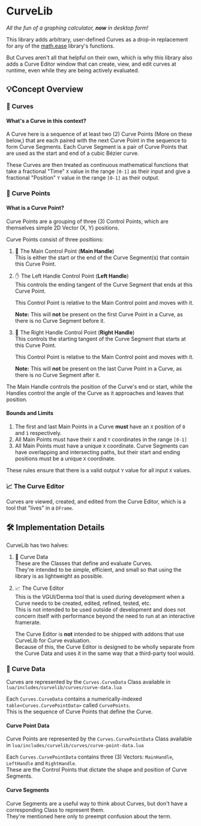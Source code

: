 # CurveLib

*All the fun of a graphing calculator, **now** in desktop form!*

This library adds arbitrary, user-defined Curves as a drop-in replacement for any of the [math.ease](https://wiki.facepunch.com/gmod/math.ease) library's functions.

But Curves aren't all that helpful on their own, which is why this library also adds a Curve Editor window that can create, view, and edit curves at runtime, even while they are being actively evaluated.

## 💡Concept Overview

### 🧣 Curves

#### What's a Curve in this context?

A Curve here is a sequence of at least two (2) Curve Points (More on these below,) that are each paired with the next Curve Point in the sequence to form Curve Segments.  Each Curve Segment is a pair of Curve Points that are used as the start and end of a cubic Bézier curve.

These Curves are then treated as continuous mathematical functions that take a fractional "Time" `X` value in the range `[0-1]` as their input and give a fractional "Position" `Y` value in the range `[0-1]` as their output.

### 📌 Curve Points

#### What is a Curve Point?

Curve Points are a grouping of three (3) Control Points, which are themselves simple 2D Vector (X, Y) positions.

Curve Points consist of three positions:

1. 📍 The Main Control Point  (**Main Handle**)  
    This is either the start or the end of the Curve Segment(s) that contain this Curve Point.
2. ✋ The Left Handle Control Point (**Left Handle**)  
    This controls the ending tangent of the Curve Segment that ends at this Curve Point.  

    This Control Point is relative to the Main Control point and moves with it.

    **Note:** This will **not** be present on the first Curve Point in a Curve, as there is no Curve Segment before it.
3. 🤚 The Right Handle Control Point (**Right Handle**)  
    This controls the starting tangent of the Curve Segment that starts at this Curve Point.  

    This Control Point is relative to the Main Control point and moves with it.

    **Note:** This will **not** be present on the last Curve Point in a Curve, as there is no Curve Segment after it.

The Main Handle controls the position of the Curve's end or start, while the Handles control the angle of the Curve as it approaches and leaves that position.

#### Bounds and Limits

1. The first and last Main Points in a Curve **must** have an `X` position of `0` and `1` respectively.
2. All Main Points must have their `X` and `Y` coordinates in the range `[0-1]`  
3. All Main Points must have a unique `X` coordinate.  Curve Segments can have overlapping and intersecting paths, but their start and ending positions must be a unique `X` coordinate.

These rules ensure that there is a valid output `Y` value for all input `X` values.

### 📈 The Curve Editor  

Curves are viewed, created, and edited from the Curve Editor, which is a tool that "lives" in a `DFrame`.

## 🛠️ Implementation Details

CurveLib has two halves:

1. 🔢 Curve Data  
    These are the Classes that define and evaluate Curves.  
    They're intended to be simple, efficient, and small so that using the library is as lightweight as possible.
2. 📈 The Curve Editor  
    This is the VGUI/Derma tool that is used during development when a Curve needs to be created, edited, refined, tested, etc.  
    This is not intended to be used outside of development and does not concern itself with performance beyond the need to run at an interactive framerate.  

    The Curve Editor is **not** intended to be shipped with addons that use CurveLib for Curve evaluation.  
    Because of this, the Curve Editor is designed to be wholly separate from the Curve Data and uses it in the same way that a third-party tool would.

### 🔢 Curve Data

Curves are represented by the `Curves.CurveData` Class available in `lua/includes/curvelib/curves/curve-data.lua`

Each `Curves.CurveData` contains a numerically-indexed `table<Curves.CurvePointData>` called `CurvePoints`.  
This is the sequence of Curve Points that define the Curve.

#### Curve Point Data

Curve Points are represented by the `Curves.CurvePointData` Class available in `lua/includes/curvelib/curves/curve-point-data.lua`

Each `Curves.CurvePointData` contains three (3) Vectors:
`MainHandle`, `LeftHandle` and `RightHandle`.  
These are the Control Points that dictate the shape and position of Curve Segments.

#### Curve Segments

Curve Segments are a useful way to think about Curves, but don't have a corresponding Class to represent them.  
They're mentioned here only to preempt confusion about the term.

